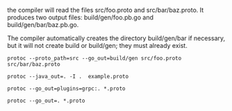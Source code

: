 the compiler will read the files src/foo.proto and src/bar/baz.proto. It produces two output files: build/gen/foo.pb.go and build/gen/bar/baz.pb.go.

The compiler automatically creates the directory build/gen/bar if necessary, but it will not create build or build/gen; they must already exist.

```
protoc --proto_path=src --go_out=build/gen src/foo.proto src/bar/baz.proto

```

```
protoc --java_out=. -I .  example.proto
```

```
protoc --go_out=plugins=grpc:. *.proto

```

```
protoc --go_out=. *.proto

```
